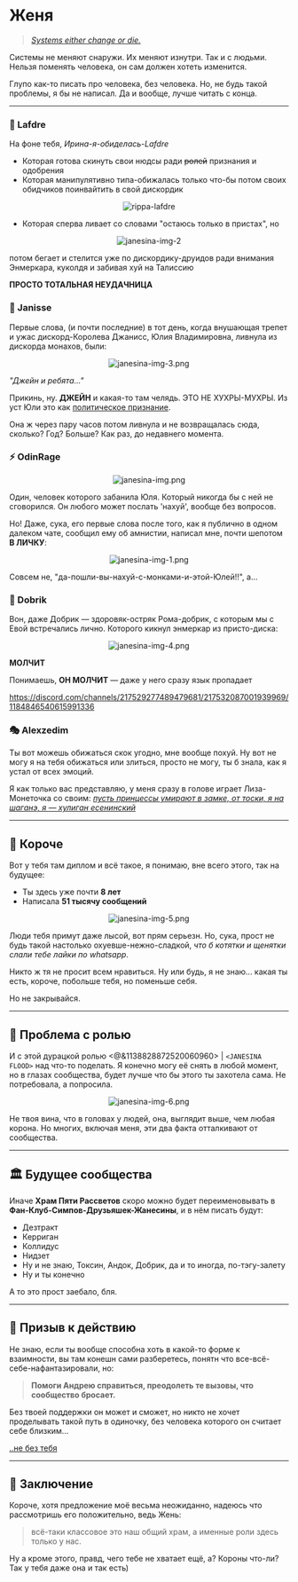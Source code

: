 # Женя

> *[Systems either change or die.](https://youtu.be/iKl0F640914?t=129)*

Системы не меняют снаружи. Их меняют изнутри. Так и с людьми. Нельзя поменять человека, он сам должен хотеть изменится.

Глупо как-то писать про человека, без человека. Но, не будь такой проблемы, я бы не написал. Да и вообще, лучше читать с конца.

---

### 👑 Lafdre
На фоне тебя, *Ирина-я-обиделась-Lafdre*

- Которая готова скинуть свои нюдсы ради ~~ролей~~ признания и одобрения
- Которая манипулятивно типа-обижалась только что-бы потом своих обидчиков поинвайтить в свой дискордик

<div align="center">

![rippa-lafdre](/images/assets/rippa-lafdre.png)

</div>

- Которая сперва ливает со словами "остаюсь только в пристах", но

<div align="center">

![janesina-img-2](/images/assets/janesina-img-2.png)

</div>

потом бегает и стелится уже по дискордику-друидов ради внимания Энмеркара, куколдя и забивая хуй на Талиссию

**ПРОСТО ТОТАЛЬНАЯ НЕУДАЧНИЦА**

### 👸 Janisse
Первые слова, (и почти последние) в тот день, когда внушающая трепет и ужас дискорд-Королева Джанисс, Юлия Владимировна, ливнула из дискорда монахов, были:

<div align="center">

![janesina-img-3.png](/images/assets/janesina-img-3.png)

</div>

*"Джейн и ребята..."*

Прикинь, ну. **ДЖЕЙН** и какая-то там челядь.
ЭТО НЕ ХУХРЫ-МУХРЫ. Из уст Юли это как [политическое признание](https://ru.wikipedia.org/wiki/Международно-правовое_признание).

Она ж через пару часов потом ливнула и не возвращалась сюда, сколько? Год? Больше? Как раз, до недавнего момента.

### ⚡ OdinRage

<div align="center">

![janesina-img.png](/images/assets/janesina-img.png)

</div>

Один, человек которого забанила Юля. Который никогда бы с ней не сговорился. Он любого может послать 'нахуй', вообще без вопросов.

Но! Даже, сука, его первые слова после того, как я публично в одном далеком чате, сообщил ему об амнистии, написал мне, почти шепотом **В ЛИЧКУ**:

<div align="center">

![janesina-img-1.png](/images/assets/janesina-img-1.png)

</div>

Совсем не, "да-пошли-вы-нахуй-с-монками-и-этой-Юлей!!", а...

### 🤡 Dobrik
Вон, даже Добрик — здоровяк-остряк Рома-добрик, с которым мы с Евой встречались лично. Которого кикнул энмеркар из присто-диска:

<div align="center">

![janesina-img-4.png](/images/assets/janesina-img-4.png)

</div>

**МОЛЧИТ**

Понимаешь, **ОН МОЛЧИТ** — даже у него сразу язык пропадает

https://discord.com/channels/217529277489479681/217532087001939969/1184846540615991336

### 🎭 Alexzedim
Ты вот можешь обижаться скок угодно, мне вообще похуй. Ну вот не могу я на тебя обижаться или злиться, просто не могу, ты б знала, как я устал от всех эмоций.

Я как только вас представляю, у меня сразу в голове играет Лиза-Монеточка со своим:
*[пусть принцессы умирают в замке, от тоски, я на шаганэ, я — хулиган есенинский](https://www.youtube.com/watch?v=b5YGwF0eVuA)*

---

## 💭 Короче

Вот у тебя там диплом и всё такое, я понимаю, вне всего этого, так на будущее:
- Ты здесь уже почти **8 лет**
- Написала **51 тысячу сообщений**

<div align="center">

![janesina-img-5.png](/images/assets/janesina-img-5.png)

</div>

Люди тебя примут даже лысой, вот прям серьезн. Но, сука, прост не будь такой настолько охуевше-нежно-сладкой, *что б котятки и щенятки слали тебе лайки по whatsapp*.

Никто ж тя не просит всем нравиться. Ну или будь, я не знаю... какая ты есть, короче, побольше тебя, но поменьше себя.

Но не закрывайся.

---

## 👑 Проблема с ролью

И с этой дурацкой ролью <@&1138828872520060960> | `<JANESINA FLOOD>` над что-то поделать. Я конечно могу её снять в любой момент, но в глазах сообщества, будет лучше что бы этого ты захотела сама. Не потребовала, а попросила.

<div align="center">

![janesina-img-6.png](/images/assets/janesina-img-6.png)

</div>

Не твоя вина, что в головах у людей, она, выглядит выше, чем любая корона. Но многих, включая меня, эти два факта отталкивают от сообщества.

---

## 🏛️ Будущее сообщества

Иначе **Храм Пяти Рассветов** скоро можно будет переименовывать в **Фан-Клуб-Симпов-Друзьяшек-Жанесины**, и в нём писать будут:
- Дезтракт
- Керриган  
- Коллидус
- Нидзет
- Ну и не знаю, Токсин, Андок, Добрик, да и то иногда, по-тэгу-залету
- Ну и ты конечно

А то это прост заебало, бля.

---

## 🤝 Призыв к действию

Не знаю, если ты вообще способна хоть в какой-то форме к взаимности, вы там конешн сами разберетесь, понятн что все-всё-себе-нафантазировали, но:

> **Помоги Андрею справиться, преодолеть те вызовы, что сообщество бросает.** 

Без твоей поддержки он может и сможет, но никто не хочет проделывать такой путь в одиночку, без человека которого он считает себе близким...

[..не без тебя](https://youtu.be/LKZ7ygLTR0g?t=157)

---

## 💝 Заключение

Короче, хотя предложение моё весьма неожиданно, надеюсь что рассмотришь его положительно, ведь Жень:

> всё-таки классовое это наш общий храм, а именные роли здесь только у нас.

Ну а кроме этого, правд, чего тебе не хватает ещё, а? Короны что-ли? Так у тебя даже она и так есть)


